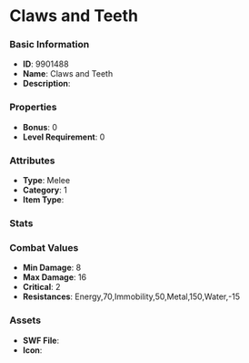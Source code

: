 # Claws and Teeth



### Basic Information

- **ID**: 9901488
- **Name**: Claws and Teeth
- **Description**: 

### Properties

- **Bonus**: 0
- **Level Requirement**: 0

### Attributes

- **Type**: Melee
- **Category**: 1
- **Item Type**: 

### Stats


### Combat Values

- **Min Damage**: 8
- **Max Damage**: 16
- **Critical**: 2
- **Resistances**: Energy,70,Immobility,50,Metal,150,Water,-15

### Assets

- **SWF File**: 
- **Icon**: 

